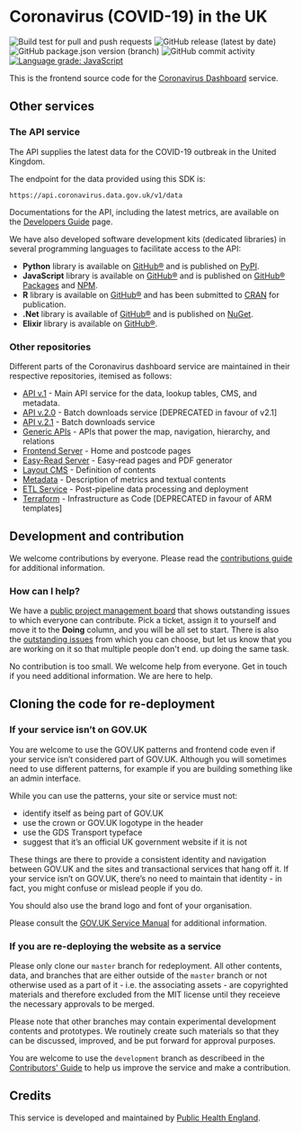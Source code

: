 # Coronavirus (COVID-19) in the UK

![Build test for pull and push requests](https://github.com/PublicHealthEngland/coronavirus-dashboard/workflows/Build/badge.svg)
![GitHub release (latest by date)](https://img.shields.io/github/v/release/publichealthengland/coronavirus-dashboard)
![GitHub package.json version (branch)](https://img.shields.io/github/package-json/v/publichealthengland/coronavirus-dashboard/v3-development)
![GitHub commit activity](https://img.shields.io/github/commit-activity/y/publichealthengland/coronavirus-dashboard)
[![Language grade: JavaScript](https://img.shields.io/lgtm/grade/javascript/g/publichealthengland/coronavirus-dashboard.svg?logo=lgtm&logoWidth=18)](https://lgtm.com/projects/g/publichealthengland/coronavirus-dashboard/context:javascript)

This is the frontend source code for the [Coronavirus Dashboard](https://coronavirus.data.gov.uk) service.

## Other services

### The API service

The API supplies the latest data for the COVID-19 outbreak in the United Kingdom. 

The endpoint for the data provided using this SDK is:

    https://api.coronavirus.data.gov.uk/v1/data

Documentations for the API, including the latest metrics, are available on 
the [Developers Guide](https://coronavirus.data.gov.uk/developers-guide) page.

We have also developed software development kits (dedicated libraries) in several programming 
languages to facilitate access to the API:
 
- **Python** library is available on [GitHub®](https://github.com/publichealthengland/coronavirus-dashboard-api-python-sdk) and is published on [PyPI](https://pypi.org/project/uk-covid19/).   
- **JavaScript** library is available on [GitHub®](https://github.com/publichealthengland/coronavirus-dashboard-api-javascript-sdk) and is published on [GitHub® Packages](https://github.com/publichealthengland/coronavirus-dashboard-api-javascript-sdk/packages/343170) and [NPM](https://www.npmjs.com/package/@publichealthengland/uk-covid19).
- **R** library is available on [GitHub®](https://github.com/publichealthengland/coronavirus-dashboard-api-r-sdk) and has been submitted to [CRAN](https://cran.r-project.org) for publication.
- **.Net** library is available of [GitHub®](https://github.com/publichealthengland/coronavirus-dashboard-api-net-sdk) and is published on [NuGet](https://www.nuget.org/packages/UKCovid19/).
- **Elixir** library is available on [GitHub®](https://github.com/publichealthengland/coronavirus-dashboard-api-elixir-sdk).


### Other repositories

Different parts of the Coronavirus dashboard service are maintained in their respective 
repositories, itemised as follows:
 
- [API v.1](https://github.com/publichealthengland/coronavirus-dashboard-api-v1) - Main API service for the data, lookup tables, CMS, and metadata.
- [API v.2.0](https://github.com/publichealthengland/coronavirus-dashboard-api-v2) - Batch downloads service [DEPRECATED in favour of v2.1]
- [API v.2.1](https://github.com/publichealthengland/coronavirus-dashboard-api-v2-server) - Batch downloads service
- [Generic APIs](https://github.com/publichealthengland/coronavirus-dashboard-generic-apis) - APIs that power the map, navigation, hierarchy, and relations
- [Frontend Server](https://github.com/publichealthengland/coronavirus-dashboard-frontend-server) - Home and postcode pages
- [Easy-Read Server](https://github.com/publichealthengland/coronavirus-dashboard-easy-read) - Easy-read pages and PDF generator
- [Layout CMS](https://github.com/publichealthengland/coronavirus-dashboard-layouts) - Definition of contents
- [Metadata](https://github.com/publichealthengland/coronavirus-dashboard-metadata) - Description of metrics and textual contents
- [ETL Service](https://github.com/publichealthengland/coronavirus-dashboard-pipeline-etl) - Post-pipeline data processing and deployment
- [Terraform](https://github.com/publichealthengland/coronavirus-dashboard-terraform) - Infrastructure as Code [DEPRECATED in favour of ARM templates]


## Development and contribution

We welcome contributions by everyone. Please read 
the [contributions guide](https://github.com/PublicHealthEngland/coronavirus-dashboard/blob/master/CONTRIBUTING.md) for 
additional information.

### How can I help?
We have a [public project management board](https://github.com/orgs/PublicHealthEngland/projects/1) that 
shows outstanding issues to which everyone can contribute. Pick a ticket, assign it to 
yourself and move it to the **Doing** column, and you will be all set to start. There is 
also the [outstanding issues](https://github.com/PublicHealthEngland/coronavirus-dashboard/issues) from 
which you can choose, but let us know that you are working on it so that multiple people 
don't end. up doing the same task.

No contribution is too small. We welcome help from everyone. Get in touch if you need 
additional information. We are here to help. 

## Cloning the code for re-deployment

### If your service isn’t on GOV.UK
You are welcome to use the GOV.UK patterns and frontend code even if your service isn’t 
considered part of GOV.UK. Although you will sometimes need to use different patterns, 
for example if you are building something like an admin interface.

While you can use the patterns, your site or service must not:

- identify itself as being part of GOV.UK
- use the crown or GOV.UK logotype in the header
- use the GDS Transport typeface
- suggest that it’s an official UK government website if it is not

These things are there to provide a consistent identity and navigation between GOV.UK and 
the sites and transactional services that hang off it. If your service isn’t on GOV.UK, 
there’s no need to maintain that identity - in fact, you might confuse or mislead people 
if you do.

You should also use the brand logo and font of your organisation.

Please consult the [GOV.UK Service Manual](https://www.gov.uk/service-manual/design/making-your-service-look-like-govuk#if-your-service-isnt-on-govuk) for 
additional information.

### If you are re-deploying the website as a service

Please only clone our `master` branch for redeployment. All other contents, data, and 
branches that are either outside of the `master` branch or not otherwise used as a 
part of it - i.e. the associating assets - are copyrighted materials and therefore 
excluded from the MIT license until they receieve the necessary approvals to be merged.

Please note that other branches may contain experimental development contents and 
prototypes. We routinely create such materials so that they can be discussed, improved, 
and be put forward for approval purposes. 

You are welcome to use the `development` branch as describeed in 
the [Contributors' Guide](https://github.com/PublicHealthEngland/coronavirus-dashboard/blob/master/CONTRIBUTING.md) to 
help us improve the service and make a contribution.

## Credits
This service is developed and maintained by [Public Health England](https://www.gov.uk/government/organisations/public-health-england).
